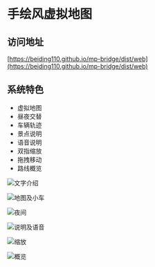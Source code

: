 # 手绘风虚拟地图

## 访问地址

[https://beiding110.github.io/mp-bridge/dist/web](https://beiding110.github.io/mp-bridge/dist/web)

## 系统特色

* 虚拟地图
* 昼夜交替
* 车辆轨迹
* 景点说明
* 语音说明
* 双指缩放
* 拖拽移动
* 路线概览

![文字介绍](doc/image/readme/1716857177920.png)

![地图及小车](doc/image/readme/1716856847820.png)

![夜间](doc/image/readme/1716856880935.png)

![说明及语音](doc/image/readme/1716856936194.png)

![缩放](doc/image/readme/1716857098863.png)

![概览](doc/image/readme/1716857043189.png)
